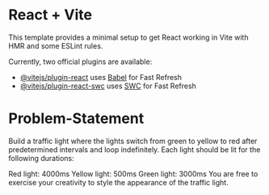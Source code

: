 # React + Vite

This template provides a minimal setup to get React working in Vite with HMR and some ESLint rules.

Currently, two official plugins are available:

- [@vitejs/plugin-react](https://github.com/vitejs/vite-plugin-react/blob/main/packages/plugin-react/README.md) uses [Babel](https://babeljs.io/) for Fast Refresh
- [@vitejs/plugin-react-swc](https://github.com/vitejs/vite-plugin-react-swc) uses [SWC](https://swc.rs/) for Fast Refresh

# Problem-Statement

Build a traffic light where the lights switch from green to yellow to red after predetermined intervals and loop indefinitely. Each light should be lit for the following durations:

Red light: 4000ms
Yellow light: 500ms
Green light: 3000ms
You are free to exercise your creativity to style the appearance of the traffic light.
